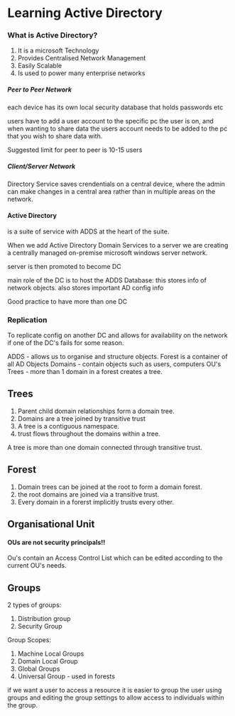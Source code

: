 # Learning Active Directory

### What is Active Directory?

1. It is a microsoft Technology
2. Provides Centralised Network Management
3. Easily Scalable
4. Is used to power many enterprise networks

##### Peer to Peer Network
each device has its own local security database that holds passwords etc

users have to add a user account to the specific pc the user is on, and when wanting to share data the users account needs to be added to the pc that you wish to share data with.

Suggested limit for peer to peer is 10-15 users

##### Client/Server Network
Directory Service saves crendentials on a central device, where the admin can make changes in a central area rather than in multiple areas on the network.

#### Active Directory
is a suite of service with ADDS at the heart of the suite.

When we add Active Directory Domain Services to a server we are creating a centrally managed on-premise microsoft windows server network.

server is then promoted to become DC

main role of the DC is to host the ADDS Database:
this stores info of network objects.
also stores important AD config info

Good practice to have more than one DC

### Replication
To replicate config on another DC and allows for availability on the network if one of the DC's fails for some reason.

ADDS - allows us to organise and structure objects.
Forest is a container of all AD Objects
Domains - contain objects such as users, computers OU's
Trees - more than 1 domain in a forest creates a tree.

## Trees
1. Parent child domain relationships form a domain tree.
2. Domains are a tree joined by transitive trust
3. A tree is a contiguous namespace.
4. trust flows throughout the domains within a tree.

A tree is more than one domain connected through transitive trust.

## Forest
1. Domain trees can be joined at the root to form a domain forest.
2. the root domains are joined via a transitive trust.
3. Every domain in a forerst implicitly trusts every other.


## Organisational Unit
#### OUs are not security principals!!
Ou's contain an Access Control List which can be edited according to the current OU's needs.

## Groups

2 types of groups:
1. Distribution group
2. Security Group

Group Scopes:
1. Machine Local Groups
2. Domain Local Group
3. Global Groups
4. Universal Group - used in forests

if we want a user to access a resource it is easier to group the user using groups and editing the group settings to allow access to individuals within the group.


